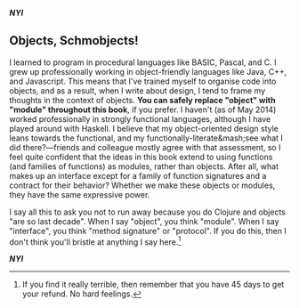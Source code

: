 ***NYI***

## Objects, Schmobjects!

I learned to program in procedural languages like BASIC, Pascal, and C. I grew up professionally working in object-friendly languages like Java, C++, and Javascript. This means that I've trained myself to organise code into objects, and as a result, when I write about design, I tend to frame my thoughts in the context of objects. **You can safely replace "object" with "module" throughout this book**, if you prefer. I haven't (as of May 2014) worked professionally in strongly functional languages, although I have played around with Haskell. I believe that my object-oriented design style leans towards the functional, and my functionally-literate&mash;see what I did there?&mdash;friends and colleague mostly agree with that assessment, so I feel quite confident that the ideas in this book extend to using functions (and families of functions) as modules, rather than objects. After all, what makes up an interface except for a family of function signatures and a contract for their behavior? Whether we make these objects or modules, they have the same expressive power.

I say all this to ask you not to run away because you do Clojure and objects "are so last decade". When I say "object", you think "module". When I say "interface", you think "method signature" or "protocol". If you do this, then I don't think you'll bristle at anything I say here.[^refund]

[^refund]: If you find it really terrible, then remember that you have 45 days to get your refund. No hard feelings.

***NYI***
